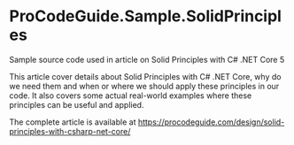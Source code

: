 # ProCodeGuide.Sample.SolidPrinciples

Sample source code used in article on Solid Principles with C# .NET Core 5

This article cover details about Solid Principles with C# .NET Core, why do we need them and when or where we should apply these principles in our code. It also covers some actual real-world examples where these principles can be useful and applied.

The complete article is available at https://procodeguide.com/design/solid-principles-with-csharp-net-core/
